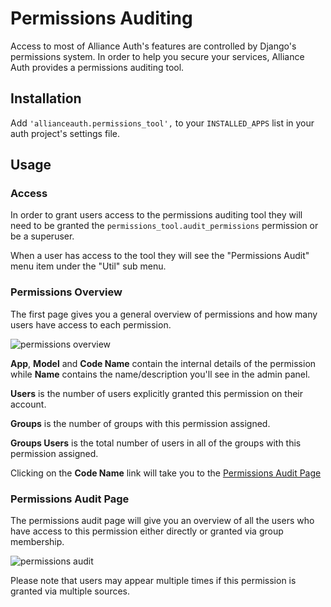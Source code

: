 # Permissions Auditing

Access to most of Alliance Auth's features are controlled by Django's permissions system. In order to help you secure your services, Alliance Auth provides a permissions auditing tool.

## Installation

Add `'allianceauth.permissions_tool',` to your `INSTALLED_APPS` list in your auth project's settings file.

## Usage

### Access

In order to grant users access to the permissions auditing tool they will need to be granted the `permissions_tool.audit_permissions` permission or be a superuser.

When a user has access to the tool they will see the "Permissions Audit" menu item under the "Util" sub menu.


### Permissions Overview

The first page gives you a general overview of permissions and how many users have access to each permission.

![permissions overview](/_static/images/features/permissions_tool/overview.png)

**App**, **Model** and **Code Name** contain the internal details of the permission while **Name** contains the name/description you'll see in the admin panel.

**Users** is the number of users explicitly granted this permission on their account.

**Groups** is the number of groups with this permission assigned.

**Groups Users** is the total number of users in all of the groups with this permission assigned.

Clicking on the **Code Name** link will take you to the [Permissions Audit Page](#permissions-audit-page)

### Permissions Audit Page

The permissions audit page will give you an overview of all the users who have access to this permission either directly or granted via group membership.

![permissions audit](/_static/images/features/permissions_tool/audit.png)

Please note that users may appear multiple times if this permission is granted via multiple sources.
